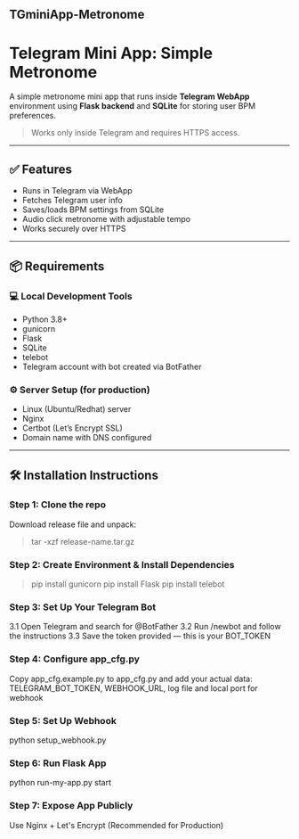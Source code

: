 ## TGminiApp-Metronome
# Telegram Mini App: Simple Metronome

A simple metronome mini app that runs inside **Telegram WebApp** environment using **Flask backend** and **SQLite** for storing user BPM preferences.

> Works only inside Telegram and requires HTTPS access.

---

## ✅ Features

- Runs in Telegram via WebApp
- Fetches Telegram user info
- Saves/loads BPM settings from SQLite
- Audio click metronome with adjustable tempo
- Works securely over HTTPS

---

## 📦 Requirements

### 💻 Local Development Tools

- Python 3.8+
- gunicorn
- Flask
- SQLite
- telebot
- Telegram account with bot created via BotFather

### ⚙️ Server Setup (for production)

- Linux (Ubuntu/Redhat) server
- Nginx
- Certbot (Let’s Encrypt SSL)
- Domain name with DNS configured

---

## 🛠️ Installation Instructions

### Step 1: Clone the repo
Download release file and unpack:
>tar -xzf release-name.tar.gz

### Step 2: Create Environment & Install Dependencies
>pip install gunicorn
>pip install Flask
>pip install telebot

### Step 3: Set Up Your Telegram Bot
3.1 Open Telegram and search for @BotFather
3.2 Run /newbot and follow the instructions
3.3 Save the token provided — this is your BOT_TOKEN

### Step 4: Configure app_cfg.py
Copy app_cfg.example.py to app_cfg.py and add your actual data: TELEGRAM_BOT_TOKEN, WEBHOOK_URL, log file and local port for webhook

### Step 5: Set Up Webhook 

python setup_webhook.py

### Step 6: Run Flask App

python run-my-app.py start

### Step 7: Expose App Publicly 
Use Nginx + Let's Encrypt (Recommended for Production)
